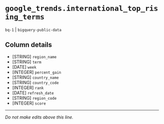 # `google_trends.international_top_rising_terms`
`bq-1` | `bigquery-public-data`

## Column details
* [STRING]    `region_name`
* [STRING]    `term`
* [DATE]      `week`
* [INTEGER]   `percent_gain`
* [STRING]    `country_name`
* [STRING]    `country_code`
* [INTEGER]   `rank`
* [DATE]      `refresh_date`
* [STRING]    `region_code`
* [INTEGER]   `score`

-------------------------------------------------------------------------------
*Do not make edits above this line.*
